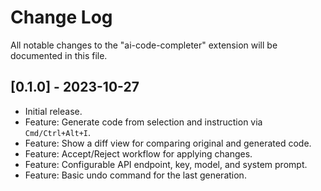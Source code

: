 # Change Log

All notable changes to the "ai-code-completer" extension will be documented in this file.

## [0.1.0] - 2023-10-27

- Initial release.
- Feature: Generate code from selection and instruction via `Cmd/Ctrl+Alt+I`.
- Feature: Show a diff view for comparing original and generated code.
- Feature: Accept/Reject workflow for applying changes.
- Feature: Configurable API endpoint, key, model, and system prompt.
- Feature: Basic undo command for the last generation.